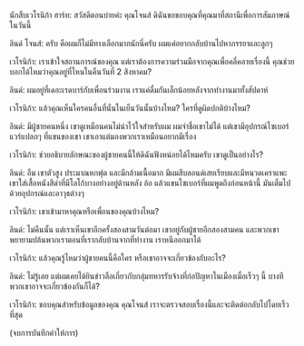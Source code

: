 นักสืบเวโรนิก้า ฮาร์ท: สวัสดีตอนบ่ายค่ะ คุณโจนส์ ดิฉันขอขอบคุณที่คุณมาที่สถานีเพื่อการสัมภาษณ์ในวันนี้

ลินด์ โจนส์: ครับ คือผมก็ไม่มีทางเลือกมากนักนี่ครับ ผมแค่อยากกลับบ้านไปหาภรรยาและลูกๆ

เวโรนิก้า: เราเข้าใจสถานการณ์ของคุณ แต่เราต้องการความร่วมมือจากคุณเพื่อคลี่คลายเรื่องนี้ คุณช่วยบอกได้ไหมว่าคุณอยู่ที่ไหนในคืนวันที่ 2 สิงหาคม?

ลินด์: ผมอยู่ที่เดอะเรดบาร์กับเพื่อนร่วมงาน เราแค่ดื่มกันเล็กน้อยหลังจากทำงานมาทั้งสัปดาห์

เวโรนิก้า: แล้วคุณเห็นใครคนอื่นที่นั่นในเย็นวันนั้นบ้างไหม? ใครที่ดูผิดปกติบ้างไหม?

ลินด์: มีผู้ชายคนหนึ่ง เขาดูเหมือนคนไม่น่าไว้ใจสำหรับผม ผมจำชื่อเขาไม่ได้ แต่เขามีอุปกรณ์ไซเบอร์แวร์แปลกๆ ที่แขนของเขา เขาเอาแต่มองพวกเราเหมือนอยากมีเรื่อง

เวโรนิก้า: ช่วยอธิบายลักษณะของผู้ชายคนนี้ให้ดิฉันฟังหน่อยได้ไหมครับ เขาดูเป็นอย่างไร?

ลินด์: อืม เขาตัวสูง ประมาณหกฟุต และมีกล้ามเนื้อมาก มีผมสีบลอนด์เสยเรียบและมีหนวดเคราแพะ เขาใส่เสื้อหนังสีดำที่มีโลโก้บางอย่างอยู่ด้านหลัง อ้อ แล้วแขนไซเบอร์ที่ผมพูดถึงก่อนหน้านี้ มันเต็มไปด้วยอุปกรณ์และอาวุธต่างๆ

เวโรนิก้า: เขาเข้ามาหาคุณหรือเพื่อนของคุณบ้างไหม?

ลินด์: ไม่คืนนั้น แต่เราเห็นเขาอีกครั้งสองสามวันต่อมา เขาอยู่กับผู้ชายอีกสองสามคน และพวกเขาพยายามปล้นพวกเราตอนที่เรากลับบ้านจากที่ทำงาน เราหนีออกมาได้

เวโรนิก้า: แล้วคุณรู้ไหมว่าผู้ชายคนนี้คือใคร หรือเขาอาจจะเกี่ยวข้องกับอะไร?

ลินด์: ไม่รู้เลย แต่ผมเคยได้ยินข่าวลือเกี่ยวกับกลุ่มทหารรับจ้างที่ก่อปัญหาในเมืองเมื่อเร็วๆ นี้ บางทีพวกเขาอาจจะเกี่ยวข้องกันก็ได้?

เวโรนิก้า: ขอบคุณสำหรับข้อมูลของคุณ คุณโจนส์ เราจะตรวจสอบเรื่องนี้และจะติดต่อกลับไปโดยเร็วที่สุด

(จบการบันทึกคำให้การ)
